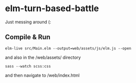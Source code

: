 # elm-turn-based-battle
Just messing around (:

## Compile & Run

```
elm-live src/Main.elm --output=web/assets/js/elm.js --open
```

and also in the /web/assets/ directory

```
sass --watch scss:css
```

and then navigate to /web/index.html
